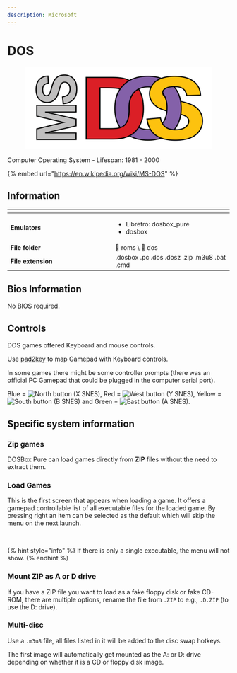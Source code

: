 ```yaml
---
description: Microsoft
---
```


# DOS

<div align="left">

<figure><img src="https://raw.githubusercontent.com/fabricecaruso/es-theme-carbon/52ff37c9e265587d006945a2ba695b5a962b3a3d/art/logos/pc.svg" alt=""><figcaption></figcaption></figure>

</div>

Computer Operating System - Lifespan: 1981 - 2000

{% embed url="https://en.wikipedia.org/wiki/MS-DOS" %}

## Information

<table data-header-hidden><thead><tr><th width="224"></th><th></th></tr></thead><tbody><tr><td><strong>Emulators</strong></td><td><ul><li>Libretro: dosbox_pure</li><li>dosbox</li></ul></td></tr><tr><td><strong>File folder</strong></td><td><span data-gb-custom-inline data-tag="emoji" data-code="1f4c2">📂</span> roms \ <span data-gb-custom-inline data-tag="emoji" data-code="1f4c2">📂</span> dos</td></tr><tr><td><strong>File extension</strong></td><td>.dosbox .pc .dos .dosz .zip .m3u8 .bat .cmd</td></tr></tbody></table>

## Bios Information

No BIOS required.

## Controls

DOS games offered Keyboard and mouse controls.&#x20;

Use [pad2key ](../../../controllers/pad2key.md)to map Gamepad with Keyboard controls.

In some games there might be some controller prompts (there was an official PC Gamepad that could be plugged in the computer serial port).&#x20;

Blue = ![North button (X SNES)](https://wiki.batocera.org/\_media/wiki:north.png?w=20\&tok=be3bd1), Red = ![West button (Y SNES)](https://wiki.batocera.org/\_media/wiki:west.png?w=20\&tok=aee81f), Yellow = ![South button (B SNES)](https://wiki.batocera.org/\_media/wiki:south.png?w=20\&tok=c3eef3) and Green = ![East button (A SNES)](https://wiki.batocera.org/\_media/wiki:east.png?w=20\&tok=2276b1).

## Specific system information

### Zip games

DOSBox Pure can load games directly from **ZIP** files without the need to extract them.

### Load Games

This is the first screen that appears when loading a game. It offers a gamepad controllable list of all executable files for the loaded game. By pressing right an item can be selected as the default which will skip the menu on the next launch.

<div align="left">

<figure><img src="https://i.imgur.com/Ykgv1UU.png" alt=""><figcaption></figcaption></figure>

</div>

{% hint style="info" %}
If there is only a single executable, the menu will not show.
{% endhint %}

### Mount ZIP as A or D drive <a href="#mount-zip-as-a-or-d-drive" id="mount-zip-as-a-or-d-drive"></a>

If you have a ZIP file you want to load as a fake floppy disk or fake CD-ROM, there are multiple options, rename the file from `.ZIP` to e.g., `.D.ZIP` (to use the D: drive).

### Multi-disc

Use a `.m3u8` file, all files listed in it will be added to the disc swap hotkeys.&#x20;

The first image will automatically get mounted as the A: or D: drive depending on whether it is a CD or floppy disk image.
